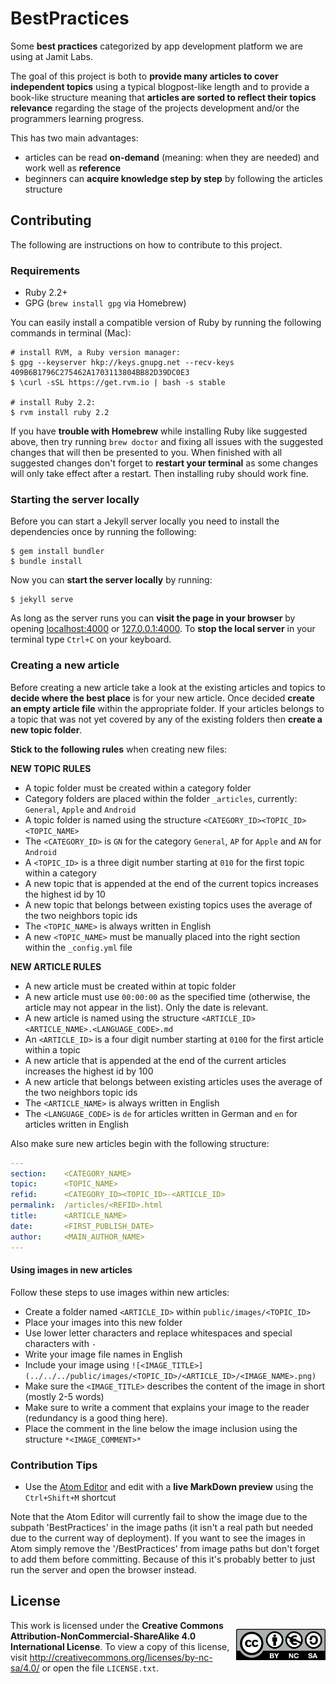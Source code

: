
# BestPractices

Some **best practices** categorized by app development platform we are using at Jamit Labs.

The goal of this project is both to **provide many articles to cover independent topics** using a typical blogpost-like length and to provide a book-like structure meaning that **articles are sorted to reflect their topics relevance** regarding the stage of the projects development and/or the programmers learning progress.

This has two main advantages:

- articles can be read **on-demand** (meaning: when they are needed) and work well as **reference**
- beginners can **acquire knowledge step by step** by following the articles structure

## Contributing

The following are instructions on how to contribute to this project.

### Requirements

- Ruby 2.2+
- GPG (`brew install gpg` via Homebrew)

You can easily install a compatible version of Ruby by running the following commands in terminal (Mac):

```shell
# install RVM, a Ruby version manager:
$ gpg --keyserver hkp://keys.gnupg.net --recv-keys 409B6B1796C275462A1703113804BB82D39DC0E3
$ \curl -sSL https://get.rvm.io | bash -s stable

# install Ruby 2.2:
$ rvm install ruby 2.2
```

If you have **trouble with Homebrew** while installing Ruby like suggested above, then try running `brew doctor` and fixing all issues with the suggested changes that will then be presented to you. When finished with all suggested changes don't forget to **restart your terminal** as some changes will only take effect after a restart. Then installing ruby should work fine.

### Starting the server locally

Before you can start a Jekyll server locally you need to install the dependencies once by running the following:

```shell
$ gem install bundler
$ bundle install
```

Now you can **start the server locally** by running:

```shell
$ jekyll serve
```

As long as the server runs you can **visit the page in your browser** by opening [localhost:4000](http://localhost:4000) or [127.0.0.1:4000](http://127.0.0.1:4000).
To **stop the local server** in your terminal type `Ctrl+C` on your keyboard.


### Creating a new article

Before creating a new article take a look at the existing articles and topics to **decide where the best place** is for your new article. Once decided **create an empty article file** within the appropriate folder. If your articles belongs to a topic that was not yet covered by any of the existing folders then **create a new topic folder**.

**Stick to the following rules** when creating new files:

**NEW TOPIC RULES**

- A topic folder must be created within a category folder
- Category folders are placed within the folder `_articles`, currently: `General`, `Apple` and `Android`
- A topic folder is named using the structure `<CATEGORY_ID><TOPIC_ID> <TOPIC_NAME>`
- The `<CATEGORY_ID>` is `GN` for the category `General`, `AP` for `Apple` and `AN` for `Android`
- A `<TOPIC_ID>` is a three digit number starting at `010` for the first topic within a category
- A new topic that is appended at the end of the current topics increases the highest id by 10
- A new topic that belongs between existing topics uses the average of the two neighbors topic ids
- The `<TOPIC_NAME>` is always written in English
- A new `<TOPIC_NAME>` must be manually placed into the right section within the `_config.yml` file

**NEW ARTICLE RULES**

- A new article must be created within at topic folder
- A new article must use `00:00:00` as the specified time (otherwise, the article may not appear in the list). Only the date is relevant.
- A new article is named using the structure `<ARTICLE_ID> <ARTICLE_NAME>.<LANGUAGE_CODE>.md`
- An `<ARTICLE_ID>` is a four digit number starting at `0100` for the first article within a topic
- A new article that is appended at the end of the current articles increases the highest id by 100
- A new article that belongs between existing articles uses the average of the two neighbors topic ids
- The `<ARTICLE_NAME>` is always written in English
- The `<LANGUAGE_CODE>` is `de` for articles written in German and `en` for articles written in English

Also make sure new articles begin with the following structure:

```yaml
---
section:    <CATEGORY_NAME>
topic:      <TOPIC_NAME>
refid:      <CATEGORY_ID><TOPIC_ID>-<ARTICLE_ID>
permalink:  /articles/<REFID>.html
title:      <ARTICLE_NAME>
date:       <FIRST_PUBLISH_DATE>
author:     <MAIN_AUTHOR_NAME>
---
```

#### Using images in new articles

Follow these steps to use images within new articles:

- Create a folder named `<ARTICLE_ID>` within `public/images/<TOPIC_ID>`
- Place your images into this new folder
- Use lower letter characters and replace whitespaces and special characters with `-`
- Write your image file names in English
- Include your image using `![<IMAGE_TITLE>](../../../public/images/<TOPIC_ID>/<ARTICLE_ID>/<IMAGE_NAME>.png)`
- Make sure the `<IMAGE_TITLE>` describes the content of the image in short (mostly 2-5 words)
- Make sure to write a comment that explains your image to the reader (redundancy is a good thing here).
- Place the comment in the line below the image inclusion using the structure `*<IMAGE_COMMENT>*`

### Contribution Tips

- Use the [Atom Editor](https://atom.io) and edit with a **live MarkDown preview** using the `Ctrl+Shift+M` shortcut

Note that the Atom Editor will currently fail to show the image due to the subpath 'BestPractices' in the image paths (it isn't a real path but needed due to the current way of deployment). If you want to see the images in Atom simply remove the '/BestPractices' from image paths but don't forget to add them before committing. Because of this it's probably better to just run the server and open the browser instead.

## License

<p style="float: right;">
    <img src="by-nc-sa.eu.png"
      width=143 height=50>
</p>

This work is licensed under the **Creative Commons Attribution-NonCommercial-ShareAlike 4.0 International License**. To view a copy of this license, visit http://creativecommons.org/licenses/by-nc-sa/4.0/ or open the file `LICENSE.txt`.
